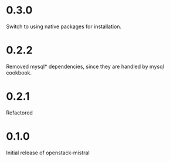 # 0.3.0

Switch to using native packages for installation. 

# 0.2.2

Removed mysql* dependencies, since they are handled by mysql cookbook.

# 0.2.1

Refactored

# 0.1.0

Initial release of openstack-mistral
